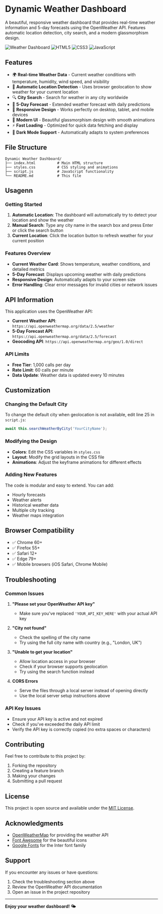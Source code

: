 # Dynamic Weather Dashboard
A beautiful, responsive weather dashboard that provides real-time weather information and 5-day forecasts using the OpenWeather API. Features automatic location detection, city search, and a modern glassmorphism design.

![Weather Dashboard](https://img.shields.io/badge/Weather-Dashboard-blue?style=for-the-badge&logo=weather)
![HTML5](https://img.shields.io/badge/HTML5-E34F26?style=for-the-badge&logo=html5&logoColor=white)
![CSS3](https://img.shields.io/badge/CSS3-1572B6?style=for-the-badge&logo=css3&logoColor=white)
![JavaScript](https://img.shields.io/badge/JavaScript-F7DF1E?style=for-the-badge&logo=javascript&logoColor=black)

## Features

- 🌍 **Real-time Weather Data** - Current weather conditions with temperature, humidity, wind speed, and visibility
- 📍 **Automatic Location Detection** - Uses browser geolocation to show weather for your current location
- 🔍 **City Search** - Search for weather in any city worldwide
- 📅 **5-Day Forecast** - Extended weather forecast with daily predictions
- 📱 **Responsive Design** - Works perfectly on desktop, tablet, and mobile devices
- 🎨 **Modern UI** - Beautiful glassmorphism design with smooth animations
- ⚡ **Fast Loading** - Optimized for quick data fetching and display
- 🌙 **Dark Mode Support** - Automatically adapts to system preferences
## File Structure

```
Dynamic Weather Dashboard/
├── index.html          # Main HTML structure
├── styles.css          # CSS styling and animations
├── script.js           # JavaScript functionality
└── README.md           # This file
```

## Usagenn

### Getting Started
1. **Automatic Location**: The dashboard will automatically try to detect your location and show the weather
2. **Manual Search**: Type any city name in the search box and press Enter or click the search button
3. **Current Location**: Click the location button to refresh weather for your current position

### Features Overview
- **Current Weather Card**: Shows temperature, weather conditions, and detailed metrics
- **5-Day Forecast**: Displays upcoming weather with daily predictions
- **Responsive Design**: Automatically adapts to your screen size
- **Error Handling**: Clear error messages for invalid cities or network issues

## API Information

This application uses the OpenWeather API:

- **Current Weather API**: `https://api.openweathermap.org/data/2.5/weather`
- **5-Day Forecast API**: `https://api.openweathermap.org/data/2.5/forecast`
- **Geocoding API**: `https://api.openweathermap.org/geo/1.0/direct`

### API Limits

- **Free Tier**: 1,000 calls per day
- **Rate Limit**: 60 calls per minute
- **Data Update**: Weather data is updated every 10 minutes

## Customization
### Changing the Default City
To change the default city when geolocation is not available, edit line 25 in `script.js`:

```javascript
await this.searchWeatherByCity('YourCityName');
```

### Modifying the Design

- **Colors**: Edit the CSS variables in `styles.css`
- **Layout**: Modify the grid layouts in the CSS file
- **Animations**: Adjust the keyframe animations for different effects

### Adding New Features

The code is modular and easy to extend. You can add:

- Hourly forecasts
- Weather alerts
- Historical weather data
- Multiple city tracking
- Weather maps integration
## Browser Compatibility

- ✅ Chrome 60+
- ✅ Firefox 55+
- ✅ Safari 12+
- ✅ Edge 79+
- ✅ Mobile browsers (iOS Safari, Chrome Mobile)

## Troubleshooting

### Common Issues

1. **"Please set your OpenWeather API key"**
   - Make sure you've replaced `'YOUR_API_KEY_HERE'` with your actual API key

2. **"City not found"**
   - Check the spelling of the city name
   - Try using the full city name with country (e.g., "London, UK")

3. **"Unable to get your location"**
   - Allow location access in your browser
   - Check if your browser supports geolocation
   - Try using the search function instead

4. **CORS Errors**
   - Serve the files through a local server instead of opening directly
   - Use the local server setup instructions above

### API Key Issues

- Ensure your API key is active and not expired
- Check if you've exceeded the daily API limit
- Verify the API key is correctly copied (no extra spaces or characters)

## Contributing

Feel free to contribute to this project by:

1. Forking the repository
2. Creating a feature branch
3. Making your changes
4. Submitting a pull request

## License

This project is open source and available under the [MIT License](LICENSE).

## Acknowledgments

- [OpenWeatherMap](https://openweathermap.org/) for providing the weather API
- [Font Awesome](https://fontawesome.com/) for the beautiful icons
- [Google Fonts](https://fonts.google.com/) for the Inter font family

## Support

If you encounter any issues or have questions:

1. Check the troubleshooting section above
2. Review the OpenWeather API documentation
3. Open an issue in the project repository

---

**Enjoy your weather dashboard! 🌤️**







